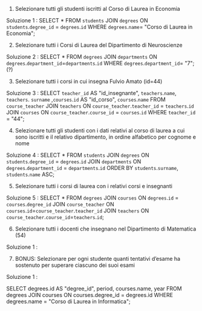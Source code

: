 1. Selezionare tutti gli studenti iscritti al Corso di Laurea in Economia

Soluzione 1 :   SELECT *
                FROM `students`
                JOIN `degrees` ON `students`.`degree_id` = `degrees`.`id`
                WHERE `degrees`.`name`= "Corso di Laurea in Economia";


2. Selezionare tutti i Corsi di Laurea del Dipartimento di Neuroscienze

Soluzione 2 :   SELECT * 
                FROM `degrees`
                JOIN `departments` ON `degrees`.`department_id`=`departments`.`id`
                WHERE `degrees`.`department_id`= "7"; (?)


3. Selezionare tutti i corsi in cui insegna Fulvio Amato (id=44)

Soluzione 3 :   SELECT `teacher_id` AS "id_insegnante", `teachers`.`name`, `teachers`. `surname` ,`courses`.`id` AS "id_corso", `courses`.`name`
                FROM `course_teacher` 
                JOIN `teachers` ON `course_teacher`.`teacher_id` = `teachers`.`id`
                JOIN `courses` ON `course_teacher`.`course_id` = `courses`.`id`
                WHERE `teacher_id` = "44";


4. Selezionare tutti gli studenti con i dati relativi al corso di laurea a cui sono iscritti e il relativo dipartimento, in ordine alfabetico per cognome e nome

Soluzione 4 :   SELECT * 
                FROM `students`
                JOIN `degrees` ON `students`.`degree_id` = `degrees`.`id`
                JOIN `departments` ON `degrees`.`department_id` = `departments`.`id`
                ORDER BY `students`.`surname`, `students`.`name` ASC;


5. Selezionare tutti i corsi di laurea con i relativi corsi e insegnanti

Soluzione 5 :   SELECT * 
                FROM `degrees`
                JOIN `courses` ON `degrees`.`id` = `courses`.`degree_id`
                JOIN `course_teacher` ON `courses`.`id`=`course_teacher`.`teacher_id`
                JOIN `teachers` ON `course_teacher`.`course_id`=`teachers`.`id`;


6. Selezionare tutti i docenti che insegnano nel Dipartimento di Matematica (54)

Soluzione 1 :


7. BONUS: Selezionare per ogni studente quanti tentativi d’esame ha sostenuto per superare ciascuno dei suoi esami

Soluzione 1 :



SELECT degrees.id AS "degree_id", period, courses.name, year 
FROM degrees 
JOIN courses ON courses.degree_id = degrees.id 
WHERE degrees.name = "Corso di Laurea in Informatica";
